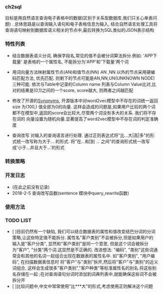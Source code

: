 ### ch2sql
目标是用自然语言查询电子表格中的数据(区别于关系型数据库,我们只关心单表问题) . 总体思路是以查询输入语句和电子表格信息为输入,
结合自然语言处理工具将查询语句映射到数据库语义相关的节点中,最后转换为SQL类似的JSON表示结构
### 特性列表
- 结合数据表语义分词, 确保字段名,常见的值不会被分词算法拆分.例如: 'APP下载量' 是表格的一个属性名, 不能拆分为'APP'和'下载量'两个词

- 用词向量方法映射属性节点(AN)和值节点(NN)
AN ,NN 以外的节点采用硬编码匹配方法, 优先匹配. 则剩下的节点可能是AN,NN,UN(UNKNOWN NODE)
三种可能. 依次与Table中记录的Column name 列表与Column Value比对,比对的结果是(0,1)之间的一个score,
score越大, 则两者之间越匹配

- 修改了开源的[Synonyms](https://github.com/huyingxi/Synonyms), 开源版本中对word2vec模型中不存在的词统一返回size 为(100,)
值全部为0的向量. 这样会造成的问题是,如果用户比较的两个词都不在模型中,返回的score会比较大,尽管两个词没有多大的关系. 我们将不存在词的
向量设置为随机向量.显著提高了word2vec模型中不存在词的判定准确度

- 查询改写
对输入的查询语言进行处理. 通过正则表达式将"比...大|高|多"的形式统一改写称为大于... 的形式. 将"在...和|到 ... 之间"的查询形式统一改写成'小于...并且大于...'的形式

### 转换策略

### 开发日志
 - (在此之前没有记录)
 - 2018-2-5 查询改写函数(sentence 模块中query_rewrite函数)
### 使用方法

### TODO LIST
- [ ]目前仍然有一个缺陷, 我们可以结合数据表的属性和值改变结巴分词的分词策略,让这些特定值不能拆分. 属性名"客户类别"不会被拆分,但是如果用户的
输入是"客户分类", 显然和"客户类别"是同一个意思, 但是这个词会被拆分为"客户", "分类"两个词.这显然是不正确的.
改进想法: "编码", "类别"这些词通常会和其他的名词一起组合出现在数据表的属性名中. 如"客户类别", "用户编码", 在扫描数据表信息时
将"客户"与"类别"拆开,然后将"客户"与"类别"的近义词组合, 这样会生成很多"客户类别","客户种类"等标准属性名的别名.将这些别名存储在一起
;在对查询语句分词时添加到词典列表中,就能确保这些词不会被拆分开
- [ ]比较问题中,中文中常常使用"比***大"的形式,考虑使用正则解决这个问题

